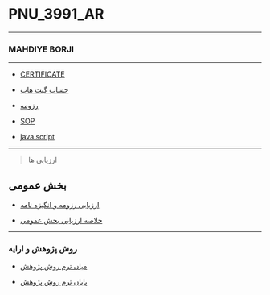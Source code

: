 # PNU_3991_AR
---------
### MAHDIYE BORJI



 
---
- [CERTIFICATE](https://github.com/mahdiyeborji/PNU_3991_AR/blob/main/CERTIFICATE.pdf)

- [حساب گیت هاب](https://github.com/mahdiyeborji/PNU_3991_AR/blob/main/README.md)

- [رزومه](https://github.com/mahdiyeborji/PNU_3991_AR/blob/main/%D8%B1%D8%B2%D9%88%D9%85%D9%87.pdf)

- [SOP](https://github.com/mahdiyeborji/PNU_3991_AR/blob/main/sop.pdf)

- [java script](https://github.com/mahdiyeborji/PNU_3991_AR/blob/main/CERTIFICATE.pdf)
------------------
>  ارزیابی ها
 
## بخش عمومی

- [ارزیابی رزومه و انگیزه نامه](https://github.com/mahdiyeborji/PNU_3991_AR/blob/main/MB_CV_CheckList_AR_3991-1.docx)

- [خلاصه ارزیابی بخش عمومی](https://github.com/mahdiyeborji/PNU_3991_AR/blob/main/MB_GeneralSection_CheckList_AR_3991-2%20-%20Copy.docx)
------------------

### روش پژوهش و ارایه

- [میان ترم روش پژوهش]()

- [پایان ترم روش پژوهش]()
